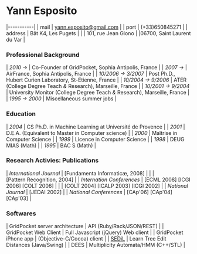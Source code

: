 # Yann Esposito

|-----------|
| mail | <yann.esposito@gmail.com> |
| port | (+33)650845271 |
| address | Bât K4, Les Pugets |
| | 101, rue Jean Giono
| |06700, Saint Laurent du Var |

### Professional Background

| _2010&nbsp;&rarr;_                | Co-Founder of GridPocket, <span class="detail">Sophia Antipolis, France</span>                         | 
| _2007&nbsp;&rarr;_                | AirFrance, <span class="detail">Sophia Antipolis, France</span>                                        | 
| _10/2006&nbsp;&rarr;&nbsp;3/2007_ | Post Ph.D., Hubert Curien Laboratory, <span class="detail">St-Etienne, France</span>                   | 
| _10/2004&nbsp;&rarr;&nbsp;9/2006_ | ATER (College Degree Teach _&_ Research), <span class="detail">Marseille, France</span>                |
| _10/2001&nbsp;&rarr;&nbsp;9/2004_ | University Monitor (College Degree Teach _&_ Research), <span class="detail">Marseille, France</span>  |
| _1995&nbsp;&rarr;&nbsp;2000_      | Miscellaneous summer jobs                                                                              |

### Education

| _2004_ | CS Ph.D. in Machine Learning at Université de Provence  |
| _2001_ | D.E.A. (Equivalent to Master in Computer science)       |
| _2000_ | Maîtrise in Computer Science                            |
| _1999_ | Licence in Computer Science                             |
| _1998_ | DEUG MIAS (Math)                                                             |
| _1995_ | BAC S (Math)                                                                 |

### Research Activies: Publications

| _International Journal_   |         [Fundamenta Informaticæ, 2008] |
|                           |  [Pattern&nbsp;Recognition,&nbsp;2004] |
| _Internation Conferences_ |    [ECML 2008] [ICGI 2006] [COLT 2006] |
|                           |   [COLT 2004] [ICALP 2003] [ICGI 2002] |
| _National Journal_        |   [JEDAI 2002] |
| _National Conferences_    |   [CAp'06] [CAp'04] [CAp'03] |

### Softwares

| GridPocket server architecture | API (Ruby/Rack/JSON/REST)  |
| GridPocket Web Client | Full Javascript (jQuery) Web client |
| GridPocket iPhone app |  (Objective-C/Cocoa) client         |
| [SEDiL](http://labh-curien.univ-st-etienne.fr/SEDiL/) | Learn Tree Edit Distances (Java/Swing) |
| DEES | Multiplicity Automata/HMM (C++/STL) |
